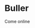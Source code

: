 <!DOCTYPE html>
<html lang="en">
<head>
	<meta charset="UTF-8">
</head>
<body>
	<h1>Buller</h1>
	<p>Come online</p>
	<p></p>
</body>
</html>
